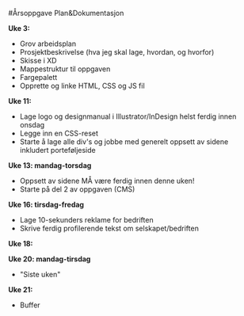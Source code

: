 #Årsoppgave Plan&Dokumentasjon

**Uke 3:**
  - Grov arbeidsplan
  - Prosjektbeskrivelse (hva jeg skal lage, hvordan, og hvorfor)
  - Skisse i XD
  - Mappestruktur til oppgaven
  - Fargepalett
  - Opprette og linke HTML, CSS og JS fil

**Uke 11:**
  - Lage logo og designmanual i Illustrator/InDesign helst ferdig innen onsdag
  - Legge inn en CSS-reset
  - Starte å lage alle div's og jobbe med generelt oppsett av sidene inkludert porteføljeside

**Uke 13: mandag-torsdag**
  - Oppsett av sidene MÅ være ferdig innen denne uken!
  - Starte på del 2 av oppgaven (CMS)

**Uke 16: tirsdag-fredag**
  - Lage 10-sekunders reklame for bedriften
  - Skrive ferdig profilerende tekst om selskapet/bedriften

**Uke 18:**

**Uke 20: mandag-tirsdag**
  - "Siste uken"

**Uke 21:**
  - Buffer
